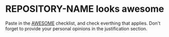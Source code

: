 # REPOSITORY-NAME looks awesome

Paste in the [AWESOME](../AWESOME.md) checklist, and
check everthing that applies. Don't forget to provide
your personal opinions in the justification section.
